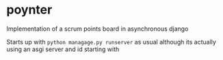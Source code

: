 # poynter
Implementation of a scrum points board in asynchronous django

Starts up with `python managage.py runserver` as usual although its actually using  an asgi server and id starting with
